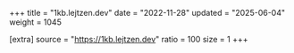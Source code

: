 +++
title = "1kb.lejtzen.dev"
date = "2022-11-28"
updated = "2025-06-04"
weight = 1045

[extra]
source = "https://1kb.lejtzen.dev"
ratio = 100
size = 1
+++
